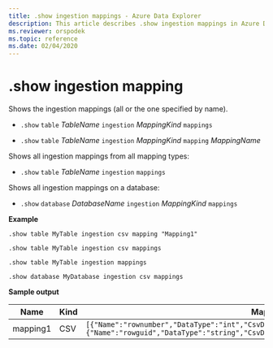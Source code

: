 ```yaml
---
title: .show ingestion mappings - Azure Data Explorer
description: This article describes .show ingestion mappings in Azure Data Explorer.
ms.reviewer: orspodek
ms.topic: reference
ms.date: 02/04/2020
---
```

# .show ingestion mapping

Shows the ingestion mappings (all or the one specified by name).

* `.show` `table` *TableName* `ingestion` *MappingKind*  `mappings`

* `.show` `table` *TableName* `ingestion` *MappingKind*  `mapping` *MappingName* 

Shows all ingestion mappings from all mapping types:

* `.show` `table` *TableName* `ingestion`  `mappings`

Shows all ingestion mappings on a database:

* `.show` `database` *DatabaseName* `ingestion` *MappingKind* `mappings`

**Example** 
 
```kusto
.show table MyTable ingestion csv mapping "Mapping1" 

.show table MyTable ingestion csv mappings 

.show table MyTable ingestion mappings 

.show database MyDatabase ingestion csv mappings 
```

**Sample output**

| Name     | Kind | Mapping     |
|----------|------|-------------|
| mapping1 | CSV  | `[{"Name":"rownumber","DataType":"int","CsvDataType":null,"Ordinal":0,"ConstValue":null},{"Name":"rowguid","DataType":"string","CsvDataType":null,"Ordinal":1,"ConstValue":null}]` |
